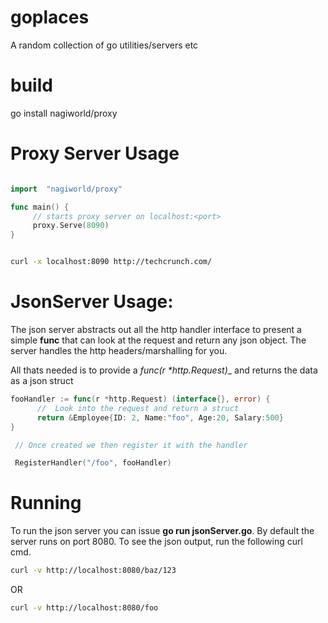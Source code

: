 goplaces
========

A random collection of go utilities/servers etc

build
======
go install nagiworld/proxy

Proxy Server Usage
==================
```go 

import  "nagiworld/proxy"

func main() {
     // starts proxy server on localhost:<port>
     proxy.Serve(8090)
}
```

```sh

curl -x localhost:8090 http://techcrunch.com/
```

JsonServer Usage:
=================
The json server abstracts out all the http handler interface to present a simple __func__ that   can look at the request and return any json object. The server handles the http headers/marshalling for you.

All thats needed is to provide a __func_(r *http.Request)__ and returns the data as a json struct

```go
fooHandler := func(r *http.Request) (interface{}, error) {
      //  Look into the request and return a struct 
      return &Employee{ID: 2, Name:"foo", Age:20, Salary:500}
}

 // Once created we then register it with the handler 

 RegisterHandler("/foo", fooHandler)
```

Running
==========
To run the json server you can issue __go run jsonServer.go__. By default the server runs on port 8080. To see the json output, run the following curl cmd.

```sh 
curl -v http://localhost:8080/baz/123
```

OR 

```sh
curl -v http://localhost:8080/foo
```


